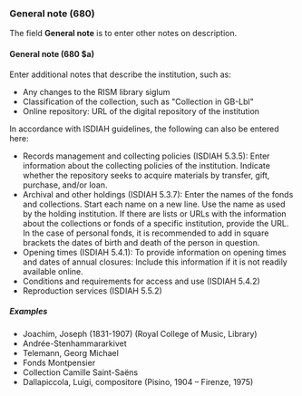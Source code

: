 ### General note (680)

The field **General note** is to enter other notes on description.

#### General note (680 $a)

Enter additional notes that describe the institution, such as:

- Any changes to the RISM library siglum
- Classification of the collection, such as "Collection in GB-Lbl"
- Online repository: URL of the digital repository of the institution


In accordance with ISDIAH guidelines, the following can also be entered here:
- Records management and collecting policies (ISDIAH 5.3.5): Enter information about the collecting policies of the institution. Indicate whether the repository seeks to acquire materials by transfer, gift, purchase, and/or loan.
- Archival and other holdings (ISDIAH 5.3.7): Enter the names of the fonds and collections. Start each name on a new line. Use the name as used by the holding institution. If there are lists or URLs with the information about the collections or fonds of a specific institution, provide the URL. In the case of personal fonds, it is recommended to add in square brackets the dates of birth and death of the person in question.
- Opening times (ISDIAH 5.4.1): To provide information on opening times and dates of annual closures: Include this information if it is not readily available online.
- Conditions and requirements for access and use (ISDIAH 5.4.2)
- Reproduction services (ISDIAH 5.5.2)


##### Examples

- Joachim, Joseph (1831-1907) (Royal College of Music, Library)
- Andrée-Stenhammararkivet
- Telemann, Georg Michael
- Fonds Montpensier
- Collection Camille Saint-Saëns
- Dallapiccola, Luigi, compositore (Pisino, 1904 – Firenze, 1975)
